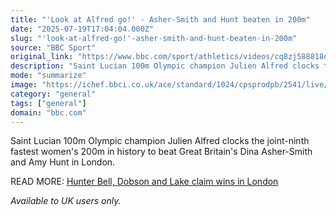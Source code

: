 ```yaml
---
title: "'Look at Alfred go!' - Asher-Smith and Hunt beaten in 200m"
date: "2025-07-19T17:04:04.000Z"
slug: "'look-at-alfred-go!'-asher-smith-and-hunt-beaten-in-200m"
source: "BBC Sport"
original_link: "https://www.bbc.com/sport/athletics/videos/cq8zj588818o"
description: "Saint Lucian 100m Olympic champion Julien Alfred clocks the joint-ninth fastest women's 200m in history to beat Great Britain's Dina Asher-Smith and Amy Hunt in London."
mode: "summarize"
image: "https://ichef.bbci.co.uk/ace/standard/1024/cpsprodpb/2541/live/455ad8a0-64c2-11f0-89ea-4d6f9851f623.jpg"
category: "general"
tags: ["general"]
domain: "bbc.com"
---
```

<div id="readability-page-1" class="page"><div><p>Saint Lucian 100m Olympic champion Julien Alfred clocks the joint-ninth fastest women's 200m in history to beat Great Britain's Dina Asher-Smith and Amy Hunt in London.</p><p>READ MORE: <a href="https://www.bbc.com/sport/athletics/articles/cz09z1081ydo">Hunter Bell, Dobson and Lake claim wins in London</a></p><p><i>Available to UK users only.</i></p></div></div>